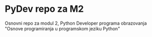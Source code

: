 # PyDev repo za M2

Osnovni repo za modul 2, Python Developer programa obrazovanja "Osnove programiranja u programskom jeziku Python"
